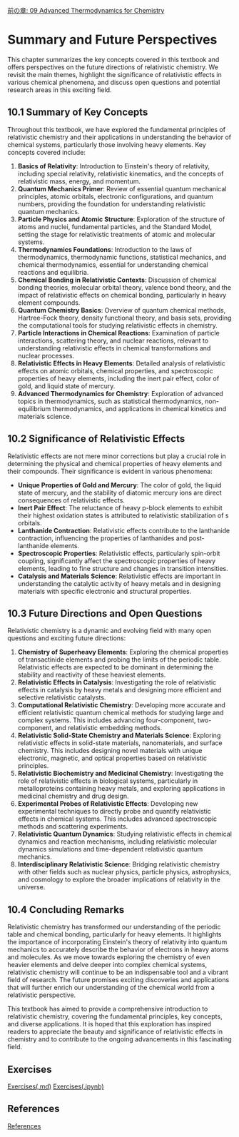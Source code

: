 [前の章: 09 Advanced Thermodynamics for Chemistry](09_Advanced_Thermodynamics_for_Chemistry.md)

# Summary and Future Perspectives

This chapter summarizes the key concepts covered in this textbook and offers perspectives on the future directions of relativistic chemistry. We revisit the main themes, highlight the significance of relativistic effects in various chemical phenomena, and discuss open questions and potential research areas in this exciting field.

## 10.1 Summary of Key Concepts

Throughout this textbook, we have explored the fundamental principles of relativistic chemistry and their applications in understanding the behavior of chemical systems, particularly those involving heavy elements. Key concepts covered include:

1. **Basics of Relativity**: Introduction to Einstein's theory of relativity, including special relativity, relativistic kinematics, and the concepts of relativistic mass, energy, and momentum.
2. **Quantum Mechanics Primer**: Review of essential quantum mechanical principles, atomic orbitals, electronic configurations, and quantum numbers, providing the foundation for understanding relativistic quantum mechanics.
3. **Particle Physics and Atomic Structure**: Exploration of the structure of atoms and nuclei, fundamental particles, and the Standard Model, setting the stage for relativistic treatments of atomic and molecular systems.
4. **Thermodynamics Foundations**: Introduction to the laws of thermodynamics, thermodynamic functions, statistical mechanics, and chemical thermodynamics, essential for understanding chemical reactions and equilibria.
5. **Chemical Bonding in Relativistic Contexts**: Discussion of chemical bonding theories, molecular orbital theory, valence bond theory, and the impact of relativistic effects on chemical bonding, particularly in heavy element compounds.
6. **Quantum Chemistry Basics**: Overview of quantum chemical methods, Hartree-Fock theory, density functional theory, and basis sets, providing the computational tools for studying relativistic effects in chemistry.
7. **Particle Interactions in Chemical Reactions**: Examination of particle interactions, scattering theory, and nuclear reactions, relevant to understanding relativistic effects in chemical transformations and nuclear processes.
8. **Relativistic Effects in Heavy Elements**: Detailed analysis of relativistic effects on atomic orbitals, chemical properties, and spectroscopic properties of heavy elements, including the inert pair effect, color of gold, and liquid state of mercury.
9. **Advanced Thermodynamics for Chemistry**: Exploration of advanced topics in thermodynamics, such as statistical thermodynamics, non-equilibrium thermodynamics, and applications in chemical kinetics and materials science.

## 10.2 Significance of Relativistic Effects

Relativistic effects are not mere minor corrections but play a crucial role in determining the physical and chemical properties of heavy elements and their compounds. Their significance is evident in various phenomena:

- **Unique Properties of Gold and Mercury**: The color of gold, the liquid state of mercury, and the stability of diatomic mercury ions are direct consequences of relativistic effects.
- **Inert Pair Effect**: The reluctance of heavy p-block elements to exhibit their highest oxidation states is attributed to relativistic stabilization of s orbitals.
- **Lanthanide Contraction**: Relativistic effects contribute to the lanthanide contraction, influencing the properties of lanthanides and post-lanthanide elements.
- **Spectroscopic Properties**: Relativistic effects, particularly spin-orbit coupling, significantly affect the spectroscopic properties of heavy elements, leading to fine structure and changes in transition intensities.
- **Catalysis and Materials Science**: Relativistic effects are important in understanding the catalytic activity of heavy metals and in designing materials with specific electronic and structural properties.

## 10.3 Future Directions and Open Questions

Relativistic chemistry is a dynamic and evolving field with many open questions and exciting future directions:

1. **Chemistry of Superheavy Elements**: Exploring the chemical properties of transactinide elements and probing the limits of the periodic table. Relativistic effects are expected to be dominant in determining the stability and reactivity of these heaviest elements.
2. **Relativistic Effects in Catalysis**: Investigating the role of relativistic effects in catalysis by heavy metals and designing more efficient and selective relativistic catalysts.
3. **Computational Relativistic Chemistry**: Developing more accurate and efficient relativistic quantum chemical methods for studying large and complex systems. This includes advancing four-component, two-component, and relativistic embedding methods.
4. **Relativistic Solid-State Chemistry and Materials Science**: Exploring relativistic effects in solid-state materials, nanomaterials, and surface chemistry. This includes designing novel materials with unique electronic, magnetic, and optical properties based on relativistic principles.
5. **Relativistic Biochemistry and Medicinal Chemistry**: Investigating the role of relativistic effects in biological systems, particularly in metalloproteins containing heavy metals, and exploring applications in medicinal chemistry and drug design.
6. **Experimental Probes of Relativistic Effects**: Developing new experimental techniques to directly probe and quantify relativistic effects in chemical systems. This includes advanced spectroscopic methods and scattering experiments.
7. **Relativistic Quantum Dynamics**: Studying relativistic effects in chemical dynamics and reaction mechanisms, including relativistic molecular dynamics simulations and time-dependent relativistic quantum mechanics.
8. **Interdisciplinary Relativistic Science**: Bridging relativistic chemistry with other fields such as nuclear physics, particle physics, astrophysics, and cosmology to explore the broader implications of relativity in the universe.

## 10.4 Concluding Remarks

Relativistic chemistry has transformed our understanding of the periodic table and chemical bonding, particularly for heavy elements. It highlights the importance of incorporating Einstein's theory of relativity into quantum mechanics to accurately describe the behavior of electrons in heavy atoms and molecules. As we move towards exploring the chemistry of even heavier elements and delve deeper into complex chemical systems, relativistic chemistry will continue to be an indispensable tool and a vibrant field of research. The future promises exciting discoveries and applications that will further enrich our understanding of the chemical world from a relativistic perspective.

This textbook has aimed to provide a comprehensive introduction to relativistic chemistry, covering the fundamental principles, key concepts, and diverse applications. It is hoped that this exploration has inspired readers to appreciate the beauty and significance of relativistic effects in chemistry and to contribute to the ongoing advancements in this fascinating field.

## Exercises

[Exercises(.md)](exercises/ch10_exercises.md)
[Exercises(.ipynb)](exercises/ch10_exercises.ipynb)

## References

[References](references/reference_list.md)
